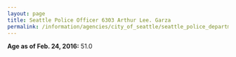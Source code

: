 ```yaml
---
layout: page
title: Seattle Police Officer 6303 Arthur Lee. Garza
permalink: /information/agencies/city_of_seattle/seattle_police_department/copbook/6303/
---
```


**Age as of Feb. 24, 2016:** 51.0
